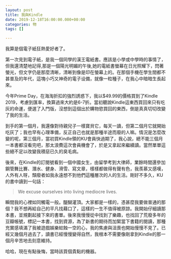 ```yaml
---
layout: post
title: 我與Kindle
date: 2019-12-18T16:00:00.000+00:00
categories: 物
tags: []

---
```

我算是個電子紙狂熱愛好者了。

第一次見到電子紙，是我一個同學的漢王電紙書。應該是小學或中學時的事情了，但我還清楚地記得,那是一個陽光明媚的午後,她的電紙書螢幕在日光照耀下，閃著螢光，但文字仍是那麼清晰，清晰到像是印在螢幕上的。在那個手機在學生間都不甚普及的年代，這塊小巧又神奇的電子设備，就像一粒種子，在我心中暗暗生長起來。

今年Prime Day，在海淘折扣的強烈誘惑下，我以$49.99的價格買到了Kindle 2019，考慮到匯率，換算過來大約是6-7折。當初聽說Kindle這東西買回來只有吃灰的命運，便選了入門版，沒想到這個出於購物慾買回的東西，倒是真真切切改變了我的生活。

到手的第一個月，我還像對待親兒子一樣寶貝它，每天一讀，但第二個月它就開始吃灰了；我也早有心理準備，反正自己也就是那種半途而廢的人嘛。情況是怎麼改變的呢，第三個月，當初買Kindle領的KU會員快過期了，我心說，總不能三個月一本書都沒看完吧，那太浪費這次會員機會了，於是又拿起來繼續讀。當然單單這些絕不足以改變我積惡已久的臭毛病。

後來，在Kindle的訂閱號看到一個中國女生，由留學考到大律師，業餘時間還參加鋼管舞比賽、潛水、健身、滑雪、寫文章，樣樣都做得有聲有色，我羨慕又感嘆，人外有人呀，頹廢者如我永遠想不到他們這種層次的人的生活。剛好不多久，KU的書中讀到一句話：

> We excuse ourselves into living mediocre lives.

瞬間我的心裡如同觸電一般。醍醐灌頂。大家都是一樣的，憑甚麼我要做普通的那個？我不想再給自己的平凡找藉口了，這樣的一生不值得被原諒。我開始仔細讀那本書，並規劃起接下來的書單。後來我慢慢從中找到了樂趣，也找回了荒廢多年的豆瓣帳號，標記一本書，找到資源，為了新書的期待而加緊當下書籍的閱讀，那種充實感填滿了我被遊戲娛樂蛀蝕一空的心，我的焦慮與沮喪也開始慢慢不見了。已經又幾個月過去了，讀書已經慢慢變得自然，我根本不需要像剛拿到Kindle的那一個月辛苦地去刻意維持。

哈哈，現在有點後悔，當時該買個貴點的機器。